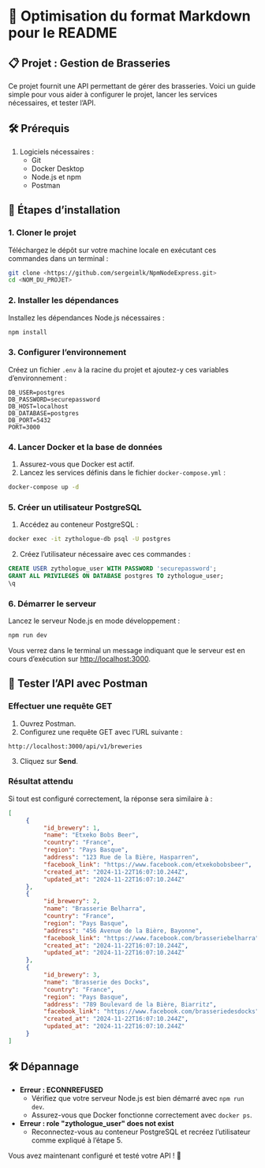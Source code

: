 # 🍺 Optimisation du format Markdown pour le README

## 📋 Projet : Gestion de Brasseries

Ce projet fournit une API permettant de gérer des brasseries. Voici un guide simple pour vous aider à configurer le projet, lancer les services nécessaires, et tester l’API.

## 🛠️ Prérequis

1. Logiciels nécessaires :
    - Git
    - Docker Desktop
    - Node.js et npm
    - Postman

## 🚀 Étapes d’installation

### 1. Cloner le projet

Téléchargez le dépôt sur votre machine locale en exécutant ces commandes dans un terminal :

```bash
git clone <https://github.com/sergeimlk/NpmNodeExpress.git>
cd <NOM_DU_PROJET>
```

### 2. Installer les dépendances

Installez les dépendances Node.js nécessaires :

```bash
npm install
```

### 3. Configurer l’environnement

Créez un fichier `.env` à la racine du projet et ajoutez-y ces variables d’environnement :

```env
DB_USER=postgres
DB_PASSWORD=securepassword
DB_HOST=localhost
DB_DATABASE=postgres
DB_PORT=5432
PORT=3000
```

### 4. Lancer Docker et la base de données

1. Assurez-vous que Docker est actif.
2. Lancez les services définis dans le fichier `docker-compose.yml` :

```bash
docker-compose up -d
```

### 5. Créer un utilisateur PostgreSQL

1. Accédez au conteneur PostgreSQL :

```bash
docker exec -it zythologue-db psql -U postgres
```

2. Créez l’utilisateur nécessaire avec ces commandes :

```sql
CREATE USER zythologue_user WITH PASSWORD 'securepassword';
GRANT ALL PRIVILEGES ON DATABASE postgres TO zythologue_user;
\q
```

### 6. Démarrer le serveur

Lancez le serveur Node.js en mode développement :

```bash
npm run dev
```

Vous verrez dans le terminal un message indiquant que le serveur est en cours d’exécution sur [http://localhost:3000](http://localhost:3000).

## 🧪 Tester l’API avec Postman

### Effectuer une requête GET

1. Ouvrez Postman.
2. Configurez une requête GET avec l’URL suivante :

```url
http://localhost:3000/api/v1/breweries
```

3. Cliquez sur **Send**.

### Résultat attendu

Si tout est configuré correctement, la réponse sera similaire à :

```json
[
     {
          "id_brewery": 1,
          "name": "Etxeko Bobs Beer",
          "country": "France",
          "region": "Pays Basque",
          "address": "123 Rue de la Bière, Hasparren",
          "facebook_link": "https://www.facebook.com/etxekobobsbeer",
          "created_at": "2024-11-22T16:07:10.244Z",
          "updated_at": "2024-11-22T16:07:10.244Z"
     },
     {
          "id_brewery": 2,
          "name": "Brasserie Belharra",
          "country": "France",
          "region": "Pays Basque",
          "address": "456 Avenue de la Bière, Bayonne",
          "facebook_link": "https://www.facebook.com/brasseriebelharra",
          "created_at": "2024-11-22T16:07:10.244Z",
          "updated_at": "2024-11-22T16:07:10.244Z"
     },
     {
          "id_brewery": 3,
          "name": "Brasserie des Docks",
          "country": "France",
          "region": "Pays Basque",
          "address": "789 Boulevard de la Bière, Biarritz",
          "facebook_link": "https://www.facebook.com/brasseriedesdocks",
          "created_at": "2024-11-22T16:07:10.244Z",
          "updated_at": "2024-11-22T16:07:10.244Z"
     }
]
```

## 🛠️ Dépannage

- **Erreur : ECONNREFUSED**
  - Vérifiez que votre serveur Node.js est bien démarré avec `npm run dev`.
  - Assurez-vous que Docker fonctionne correctement avec `docker ps`.
- **Erreur : role "zythologue_user" does not exist**
  - Reconnectez-vous au conteneur PostgreSQL et recréez l’utilisateur comme expliqué à l’étape 5.

Vous avez maintenant configuré et testé votre API ! 🎉
